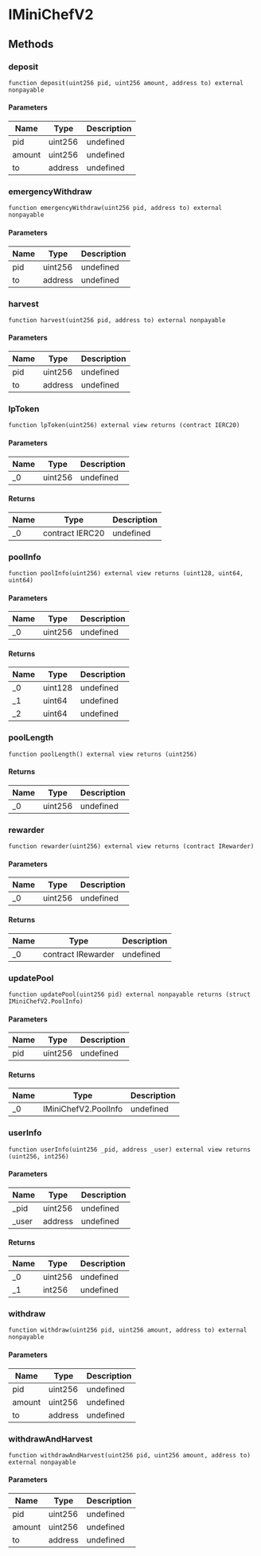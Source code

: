# IMiniChefV2









## Methods

### deposit

```solidity
function deposit(uint256 pid, uint256 amount, address to) external nonpayable
```





#### Parameters

| Name | Type | Description |
|---|---|---|
| pid | uint256 | undefined |
| amount | uint256 | undefined |
| to | address | undefined |

### emergencyWithdraw

```solidity
function emergencyWithdraw(uint256 pid, address to) external nonpayable
```





#### Parameters

| Name | Type | Description |
|---|---|---|
| pid | uint256 | undefined |
| to | address | undefined |

### harvest

```solidity
function harvest(uint256 pid, address to) external nonpayable
```





#### Parameters

| Name | Type | Description |
|---|---|---|
| pid | uint256 | undefined |
| to | address | undefined |

### lpToken

```solidity
function lpToken(uint256) external view returns (contract IERC20)
```





#### Parameters

| Name | Type | Description |
|---|---|---|
| _0 | uint256 | undefined |

#### Returns

| Name | Type | Description |
|---|---|---|
| _0 | contract IERC20 | undefined |

### poolInfo

```solidity
function poolInfo(uint256) external view returns (uint128, uint64, uint64)
```





#### Parameters

| Name | Type | Description |
|---|---|---|
| _0 | uint256 | undefined |

#### Returns

| Name | Type | Description |
|---|---|---|
| _0 | uint128 | undefined |
| _1 | uint64 | undefined |
| _2 | uint64 | undefined |

### poolLength

```solidity
function poolLength() external view returns (uint256)
```






#### Returns

| Name | Type | Description |
|---|---|---|
| _0 | uint256 | undefined |

### rewarder

```solidity
function rewarder(uint256) external view returns (contract IRewarder)
```





#### Parameters

| Name | Type | Description |
|---|---|---|
| _0 | uint256 | undefined |

#### Returns

| Name | Type | Description |
|---|---|---|
| _0 | contract IRewarder | undefined |

### updatePool

```solidity
function updatePool(uint256 pid) external nonpayable returns (struct IMiniChefV2.PoolInfo)
```





#### Parameters

| Name | Type | Description |
|---|---|---|
| pid | uint256 | undefined |

#### Returns

| Name | Type | Description |
|---|---|---|
| _0 | IMiniChefV2.PoolInfo | undefined |

### userInfo

```solidity
function userInfo(uint256 _pid, address _user) external view returns (uint256, int256)
```





#### Parameters

| Name | Type | Description |
|---|---|---|
| _pid | uint256 | undefined |
| _user | address | undefined |

#### Returns

| Name | Type | Description |
|---|---|---|
| _0 | uint256 | undefined |
| _1 | int256 | undefined |

### withdraw

```solidity
function withdraw(uint256 pid, uint256 amount, address to) external nonpayable
```





#### Parameters

| Name | Type | Description |
|---|---|---|
| pid | uint256 | undefined |
| amount | uint256 | undefined |
| to | address | undefined |

### withdrawAndHarvest

```solidity
function withdrawAndHarvest(uint256 pid, uint256 amount, address to) external nonpayable
```





#### Parameters

| Name | Type | Description |
|---|---|---|
| pid | uint256 | undefined |
| amount | uint256 | undefined |
| to | address | undefined |




